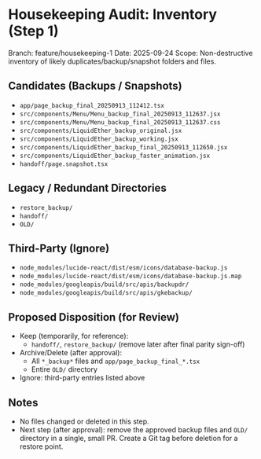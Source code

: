 # Housekeeping Audit: Inventory (Step 1)

Branch: feature/housekeeping-1
Date: 2025-09-24
Scope: Non-destructive inventory of likely duplicates/backup/snapshot folders and files.

## Candidates (Backups / Snapshots)
- `app/page_backup_final_20250913_112412.tsx`
- `src/components/Menu/Menu_backup_final_20250913_112637.jsx`
- `src/components/Menu/Menu_backup_final_20250913_112637.css`
- `src/components/LiquidEther_backup_original.jsx`
- `src/components/LiquidEther_backup_working.jsx`
- `src/components/LiquidEther_backup_final_20250913_112650.jsx`
- `src/components/LiquidEther_backup_faster_animation.jsx`
- `handoff/page.snapshot.tsx`

## Legacy / Redundant Directories
- `restore_backup/`
- `handoff/`
- `OLD/`

## Third-Party (Ignore)
- `node_modules/lucide-react/dist/esm/icons/database-backup.js`
- `node_modules/lucide-react/dist/esm/icons/database-backup.js.map`
- `node_modules/googleapis/build/src/apis/backupdr/`
- `node_modules/googleapis/build/src/apis/gkebackup/`

## Proposed Disposition (for Review)
- Keep (temporarily, for reference):
  - `handoff/`, `restore_backup/` (remove later after final parity sign-off)
- Archive/Delete (after approval):
  - All `*_backup*` files and `app/page_backup_final_*.tsx`
  - Entire `OLD/` directory
- Ignore: third-party entries listed above

## Notes
- No files changed or deleted in this step.
- Next step (after approval): remove the approved backup files and `OLD/` directory in a single, small PR. Create a Git tag before deletion for a restore point.
